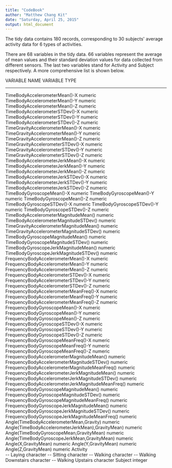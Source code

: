 ```yaml
---
title: "CodeBook"
author: "Matthew Chang Kit"
date: "Saturday, April 25, 2015"
output: html_document
---
```

The tidy data contains 180 records, corresponding to 30 subjects' average activity data for 6 types of activities.

There are 68 variables in the tidy data. 66 variables represent the average of mean values and their standard deviation values for data collected from different sensors. The last two variables stand for Activity and Subject respectively. A more comprehensive list is shown below.

VARIABLE NAME                                       VARIABLE TYPE
-------------------------------------------------   --------------
TimeBodyAccelerometerMean()-X                       numeric
TimeBodyAccelerometerMean()-Y                       numeric
TimeBodyAccelerometerMean()-Z                       numeric
TimeBodyAccelerometerSTDev()-X                      numeric
TimeBodyAccelerometerSTDev()-Y                      numeric
TimeBodyAccelerometerSTDev()-Z                      numeric
TimeGravityAccelerometerMean()-X                    numeric
TimeGravityAccelerometerMean()-Y                    numeric
TimeGravityAccelerometerMean()-Z                    numeric
TimeGravityAccelerometerSTDev()-X                   numeric
TimeGravityAccelerometerSTDev()-Y                   numeric
TimeGravityAccelerometerSTDev()-Z                   numeric
TimeBodyAccelerometerJerkMean()-X                   numeric
TimeBodyAccelerometerJerkMean()-Y                   numeric
TimeBodyAccelerometerJerkMean()-Z                   numeric
TimeBodyAccelerometerJerkSTDev()-X                  numeric
TimeBodyAccelerometerJerkSTDev()-Y                  numeric
TimeBodyAccelerometerJerkSTDev()-Z                  numeric
TimeBodyGyroscopeMean()-X                           numeric
TimeBodyGyroscopeMean()-Y                           numeric
TimeBodyGyroscopeMean()-Z                           numeric
TimeBodyGyroscopeSTDev()-X                          numeric
TimeBodyGyroscopeSTDev()-Y                          numeric
TimeBodyGyroscopeSTDev()-Z                          numeric
TimeBodyAccelerometerMagnitudeMean()                numeric
TimeBodyAccelerometerMagnitudeSTDev()               numeric
TimeGravityAccelerometerMagnitudeMean()             numeric
TimeGravityAccelerometerMagnitudeSTDev()            numeric
TimeBodyGyroscopeMagnitudeMean()                    numeric
TimeBodyGyroscopeMagnitudeSTDev()                   numeric
TimeBodyGyroscopeJerkMagnitudeMean()                numeric
TimeBodyGyroscopeJerkMagnitudeSTDev()               numeric
FrequencyBodyAccelerometerMean()-X                  numeric
FrequencyBodyAccelerometerMean()-Y                  numeric
FrequencyBodyAccelerometerMean()-Z                  numeric
FrequencyBodyAccelerometerSTDev()-X                 numeric
FrequencyBodyAccelerometerSTDev()-Y                 numeric
FrequencyBodyAccelerometerSTDev()-Z                 numeric
FrequencyBodyAccelerometerMeanFreq()-X              numeric
FrequencyBodyAccelerometerMeanFreq()-Y              numeric
FrequencyBodyAccelerometerMeanFreq()-Z              numeric
FrequencyBodyGyroscopeMean()-X                      numeric
FrequencyBodyGyroscopeMean()-Y                      numeric
FrequencyBodyGyroscopeMean()-Z                      numeric
FrequencyBodyGyroscopeSTDev()-X                     numeric
FrequencyBodyGyroscopeSTDev()-Y                     numeric
FrequencyBodyGyroscopeSTDev()-Z                     numeric
FrequencyBodyGyroscopeMeanFreq()-X                  numeric
FrequencyBodyGyroscopeMeanFreq()-Y                  numeric
FrequencyBodyGyroscopeMeanFreq()-Z                  numeric
FrequencyBodyAccelerometerMagnitudeMean()           numeric
FrequencyBodyAccelerometerMagnitudeSTDev()          numeric
FrequencyBodyAccelerometerMagnitudeMeanFreq()       numeric
FrequencyBodyAccelerometerJerkMagnitudeMean()       numeric
FrequencyBodyAccelerometerJerkMagnitudeSTDev()      numeric
FrequencyBodyAccelerometerJerkMagnitudeMeanFreq()   numeric
FrequencyBodyGyroscopeMagnitudeMean()               numeric
FrequencyBodyGyroscopeMagnitudeSTDev()              numeric
FrequencyBodyGyroscopeMagnitudeMeanFreq()           numeric
FrequencyBodyGyroscopeJerkMagnitudeMean()           numeric
FrequencyBodyGyroscopeJerkMagnitudeSTDev()          numeric
FrequencyBodyGyroscopeJerkMagnitudeMeanFreq()       numeric
Angle(TimeBodyAccelerometerMean,Gravity)            numeric
Angle(TimeBodyAccelerometerJerkMean),GravityMean)   numeric
Angle(TimeBodyGyroscopeMean,GravityMean)            numeric
Angle(TimeBodyGyroscopeJerkMean,GravityMean)        numeric
Angle(X,GravityMean)                                numeric
Angle(Y,GravityMean)                                numeric
Angle(Z,GravityMean)                                numeric
Activity                                            
 -- Laying                                          character
 -- Sitting                                         character 
 -- Walking                                         character
 -- Walking Downstairs                              character
 -- Walking Upstairs                                character
Subject                                             integer










